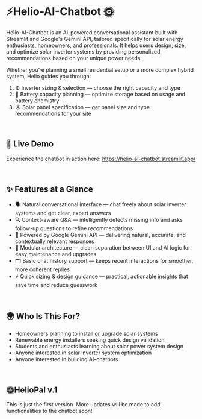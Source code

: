 # ⚡Helio-AI-Chatbot 🌞

Helio-AI-Chatbot is an AI-powered conversational assistant built with Streamlit and Google's Gemini API, tailored specifically for solar energy enthusiasts, homeowners, and professionals. It helps users design, size, and optimize solar inverter systems by providing personalized recommendations based on your unique power needs.

Whether you’re planning a small residential setup or a more complex hybrid system, Helio guides you through:
1. ⚙️ Inverter sizing & selection — choose the right capacity and type
2. 🔋 Battery capacity planning — optimize storage based on usage and battery chemistry
3. ☀️ Solar panel specification — get panel size and type recommendations for your site

<br>

## 🚀 Live Demo
Experience the chatbot in action here: https://helio-ai-chatbot.streamlit.app/

<br>

## ✨ Features at a Glance
- 🗣️ Natural conversational interface — chat freely about solar inverter systems and get clear, expert answers
- 🔍 Context-aware Q&A — intelligently detects missing info and asks follow-up questions to refine recommendations
- 🤖 Powered by Google Gemini API — delivering natural, accurate, and contextually relevant responses
- 🧩 Modular architecture — clean separation between UI and AI logic for easy maintenance and upgrades
- 🗂️ Basic chat history support — keeps recent interactions for smoother, more coherent replies
- ⚡ Quick sizing & design guidance — practical, actionable insights that save time and reduce guesswork

<br>

## 🌍 Who Is This For?
- Homeowners planning to install or upgrade solar systems
- Renewable energy installers seeking quick design validation
- Students and enthusiasts learning about solar power system design
- Anyone interested in solar inverter system optimization
- Anyone interested in building AI-chatbots

<br>

## 🌞HelioPal v.1
This is just the first version. More updates will be made to add functionalities to the chatbot soon!
